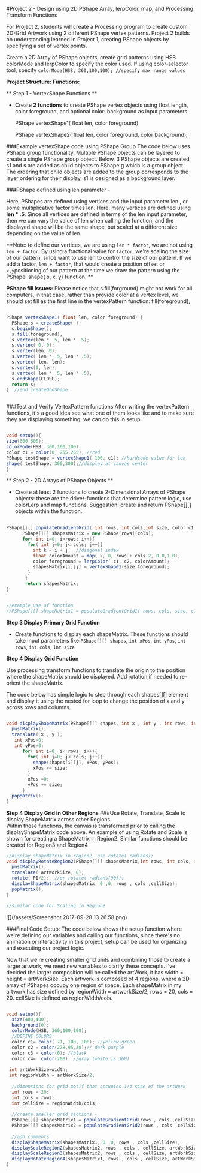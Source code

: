 #Project 2 - Design using 2D PShape Array, lerpColor, map, and Processing Transform Functions

For Project 2, students will create a Processing program to create custom 2D-Grid Artwork using 2 different PShape vertex patterns.  Project 2 builds on understanding learned in Project 1, creating PShape objects by specifying a set of vertex points.

Create a 2D Array of PShape objects,  create grid patterns using HSB colorMode and lerpColor to specify the color used.  If using color-selector tool, specify `colorMode(HSB, 360,100,100); //specify max range values` 

**Project Structure: Functions:**

** Step 1 - VertexShape Functions **   
- Create **2 functions** to create PShape vertex objects using float length, color foreground, and optional color: background as input parameters:

    PShape vertexShape1( float len, color foreground)
    
    PShape vertexShape2( float len, color foreground, color background);
   
    
###Example vertexShape code using PShape Group 
The code below uses PShape group functionality.  Multiple PShape objects can be layered to create a single PShape group object.  Below, 3 PShape objects are created, s1 and s are added as child objects to PShape g which is a group object.  The ordering that child objects are added to the group corresponds to the layer ordering for their display, s1 is designed as a background layer.

###PShape defined using len parameter - 

Here, PShapes are defined using vertices and the input parameter len , or some multiplicative factor times len.  Here, many vertices are defined using **len * .5**.  Since all vertices are defined in terms of the len input parameter, then we can vary the value of len when calling the function, and the displayed shape will be the same shape, but scaled at a different size depending on the value of len.

**Note: to define our vertices, we are using `len * factor`, we are not using `len + factor`.  By using a fractional value for `factor`, we're scaling the size of our pattern, since want to use len to control the size of our pattern.  If we add a factor, `len + factor`, that would create a position offset or `x,y`positioning of our pattern at the time we draw the pattern using the PShape: shape( s, x, y) function. **  

**PShape fill issues:** Please notice that s.fill(forground) might not work for all computers, in that case, rather than provide color at a vertex level, we should set fill as the first line in the vertexPattern function:  fill(foreground);
 
```java

PShape vertexShape1( float len, color foreground) {
  PShape s = createShape( );
  s.beginShape();
  s.fill(foreground);
  s.vertex(len * .5, len * .5);
  s.vertex( 0, 0);
  s.vertex(len, 0);
  s.vertex( len * .5, len * .5);
  s.vertex( len, len);
  s.vertex(0, len);
  s.vertex( len * .5, len * .5);
  s.endShape(CLOSE);
  return s;
}  //end createOneShape



```
###Test and Verify VertexPattern functions
After writing the vertexPattern functions, it's a good idea see what one of them looks like and to make sure they are displaying something, we can do this in setup

```java

void setup(){
size(600,600);
colorMode(HSB, 300,100,100);
color c1 = color(0, 255,255); //red
PShape testShape = vertexShape1( 100, c1); //hardcode value for len
shape( testShape, 300,300);//display at canvas center
}

 ```
 
** Step 2 - 2D Arrays of PShape Objects **     
 - Create at least 2 functions to create 2-Dimensional Arrays of PShape objects: these are the driver-functions that determine pattern logic, use colorLerp and map functions.  Suggestion: create and return PShape[][] objects within the function.


```java
   
PShape[][] populateGradientGrid( int rows, int cols,int size, color c1, color c2 ){
      PShape[][] shapesMatrix = new PShape[rows][cols];
      for( int i=0; i<rows; i++){
        for( int j=0; j< cols; j++){
          int k = i + j;  //diagonal index
          float colorAmount = map( k, 0, rows + cols-2, 0.0,1.0);
          color foreground = lerpColor( c1, c2, colorAmount);
          shapesMatrix[i][j] = vertexShape1(size,foreground); 
        }
       }
       return shapesMatrix;
}


//example use of function
//PShape[][] shapeMatrix1 = populateGradientGrid1( rows, cols, size, c1, c2);

```

**Step 3 Display Primary Grid Function**
- Create functions to display each shapeMatrix.  These functions should take input parameters like:`PShape[][] shapes`, `int xPos`, `int yPos`, `int rows`, `int cols`, `int size`

**Step 4 Display Grid Function**

Use processing transform functions to translate the origin to the position where the shapeMatrix should be displayed.  Add rotation if needed to re-orient the shapeMatrix.  

The code below has simple logic to step through each shapes[][] element and display it using the nested for loop to change the position of x and y across rows and columns.

```java

void displayShapeMatrix(PShape[][] shapes, int x , int y , int rows, int cols, int size){
  pushMatrix();
  translate( x , y );
   int xPos=0;
   int yPos=0;
      for( int i=0; i< rows; i++){
        for( int j=0; j< cols; j++){
          shape(shapes[i][j], xPos, yPos);
          xPos += size;
        }  
        xPos =0;
        yPos += size;
      }
  popMatrix();
}

```

**Step 4 Display Grid in Other Regions**
###Use Rotate, Translate, Scale to display ShapeMatrix across other Regions.  
Within these functions, the canvas is transformed prior to calling the displayShapeMatrix code above. An example of using Rotate and Scale is shown for creating a ShapeMatrix in Region2.  Similar functions should be created for Region3 and Region4


```java
//display shapeMatrix in region2, use rotate( radians);
void displayRotateRegion2(PShape[][] shapesMatrix,int rows, int cols, int cellSize, int artWorkSize){
  pushMatrix();
  translate( artWorkSize, 0);
  rotate( PI/2);  //or rotate( radians(90));
  displayShapeMatrix(shapesMatrix, 0 ,0, rows , cols ,cellSize);
  popMatrix();
}

//similar code for Scaling in Region2
```

![](/assets/Screenshot 2017-09-28 13.26.58.png)

###Final Code Setup:
The code below shows the setup function where we're defining our variables and calling our functions, since there's no animation or interactivity in this project, setup can be used for organizing and executing our project logic.  

Now that we're creating smaller grid units and combining those to create a larger artwork, we need new variables to clarify these concepts.  I've decided the larger composition will be called the artWork, it has width = height = artWorkSize.  Each artwork is composed of 4 regions, where a 2D array of PShapes occupy one region of space. Each shapeMatrix in my  artwork has size defined by regionWidth = artworkSize/2, rows = 20, cols = 20. cellSize is defined as regionWidth/cols.

```java

void setup(){
  size(400,400);
  background(0);
  colorMode(HSB, 360,100,100);
  //DEFINE COLORS: 
  color c1= color( 71, 100, 100); //yellow-green
  color c2 = color(278,95,30);// dark purple
  color c3 = color(0); //black
  color c4=  color(200); //gray (white is 360)
  
 int artWorkSize=width;
 int regionWidth = artWorkSize/2;
  
  //dimensions for grid motif that occupies 1/4 size of the artWork 
  int rows = 20;
  int cols = rows;
  int cellSize = regionWidth/cols;
    
  //create smaller grid sections - 
  PShape[][] shapesMatrix1 = populateGradientGrid(rows , cols ,cellSize, c1, c2  );
  PShape[][] shapesMatrix2 = populateGradientGrid2(rows , cols ,cellSize, c1, c2, c3, c4   );
  
  //add comments
  displayShapeMatrix(shapesMatrix1, 0 ,0, rows , cols ,cellSize);
  displayScaleRegion2(shapesMatrix2, rows , cols , cellSize, artWorkSize);
  displayScaleRegion3(shapesMatrix2, rows , cols , cellSize, artWorkSize);
  displayRotateRegion4(shapesMatrix1, rows , cols , cellSize, artWorkSize);
} 

```




